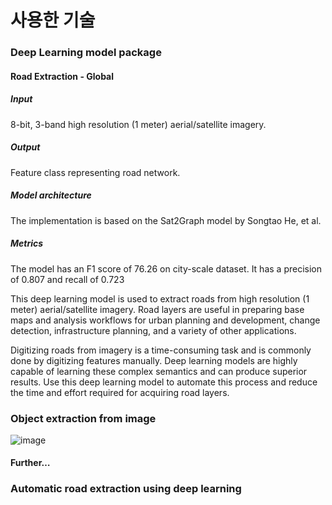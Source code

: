 # 사용한 기술

### Deep Learning model package
#### Road Extraction - Global
##### Input
8-bit, 3-band high resolution (1 meter) aerial/satellite imagery.
##### Output
Feature class representing road network. 
##### Model architecture
The implementation is based on the Sat2Graph model by Songtao He, et al. 
##### Metrics
The model has an F1 score of 76.26 on city-scale dataset. It has a precision of 0.807 and recall of 0.723

This deep learning model is used to extract roads from high resolution (1 meter) aerial/satellite imagery. Road layers are useful in preparing base maps and analysis workflows for urban planning and development, change detection, infrastructure planning, and a variety of other applications.

Digitizing roads from imagery is a time-consuming task and is commonly done by digitizing features manually. Deep learning models are highly capable of learning these complex semantics and can produce superior results. Use this deep learning model to automate this process and reduce the time and effort required for acquiring road layers.

### Object extraction from image
![image](https://github.com/samsung-chungso/image_analyst/assets/103614665/82a129f2-7256-4112-aee5-d3bc70ce2fa8)


#### Further…

### Automatic road extraction using deep learning
